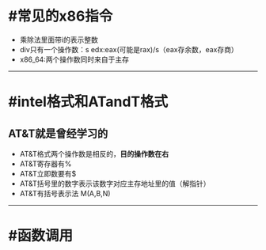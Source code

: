# #常见的x86指令

- 乘除法里面带i的表示整数
- div只有一个操作数：s       edx:eax(可能是rax)/s（eax存余数，eax存商）
- x86_64:两个操作数同时来自于主存

---
# #intel格式和ATandT格式

## **AT&T就是曾经学习的**

- AT&T格式两个操作数是相反的，**目的操作数在右**
- AT&T寄存器有%
- AT&T立即数要有$
- AT&T括号里的数字表示该数字对应主存地址里的值（解指针）
- AT&T有括号表示法 M(A,B,N)
---
# #函数调用
 


